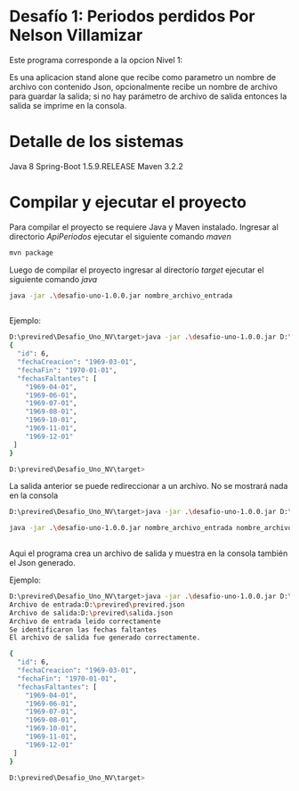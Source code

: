# Desafío 1: Periodos perdidos Por Nelson Villamizar


Este programa corresponde a la opcion Nivel 1:

Es una aplicacion stand alone que recibe como parametro un nombre de archivo con contenido Json,
opcionalmente recibe un nombre de archivo para guardar la salida;
si no hay parámetro de archivo de salida entonces la salida se imprime en la consola.

# Detalle de los sistemas

Java 8
Spring-Boot 1.5.9.RELEASE
Maven 3.2.2


# Compilar y ejecutar el proyecto

Para compilar el proyecto se requiere Java y Maven instalado.
Ingresar al directorio *ApiPeriodos* ejecutar el siguiente comando *maven*

```bash
mvn package
```

Luego de compilar el proyecto ingresar al directorio *target* ejecutar el siguiente comando *java*

```bash
java -jar .\desafio-uno-1.0.0.jar nombre_archivo_entrada
 
```

Ejemplo:

```bash
D:\previred\Desafio_Uno_NV\target>java -jar .\desafio-uno-1.0.0.jar D:\previred\previred.json
{
  "id": 6,
  "fechaCreacion": "1969-03-01",
  "fechaFin": "1970-01-01",
  "fechasFaltantes": [
    "1969-04-01",
    "1969-06-01",
    "1969-07-01",
    "1969-08-01",
    "1969-10-01",
    "1969-11-01",
    "1969-12-01"
 ]
}

D:\previred\Desafio_Uno_NV\target>
```
La salida anterior se puede redireccionar a un archivo. No se mostrará nada en la consola

```bash
D:\previred\Desafio_Uno_NV\target>java -jar .\desafio-uno-1.0.0.jar D:\previred\previred.json > salida.json
```

```bash
java -jar .\desafio-uno-1.0.0.jar nombre_archivo_entrada nombre_archivo_salida
 
```

Aqui el programa crea un archivo de salida y muestra en la consola también el Json generado.

Ejemplo:
```bash
D:\previred\Desafio_Uno_NV\target>java -jar .\desafio-uno-1.0.0.jar D:\previred\previred.json D:\previred\salida.json
Archivo de entrada:D:\previred\previred.json
Archivo de salida:D:\previred\salida.json
Archivo de entrada leido correctamente
Se identificaron las fechas faltantes
El archivo de salida fue generado correctamente.

{
  "id": 6,
  "fechaCreacion": "1969-03-01",
  "fechaFin": "1970-01-01",
  "fechasFaltantes": [
    "1969-04-01",
    "1969-06-01",
    "1969-07-01",
    "1969-08-01",
    "1969-10-01",
    "1969-11-01",
    "1969-12-01"
 ]
}

D:\previred\Desafio_Uno_NV\target>
```

